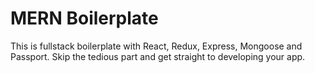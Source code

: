 # MERN Boilerplate

This is fullstack boilerplate with React, Redux, Express, Mongoose and Passport. Skip the tedious part and get straight to developing your app.

